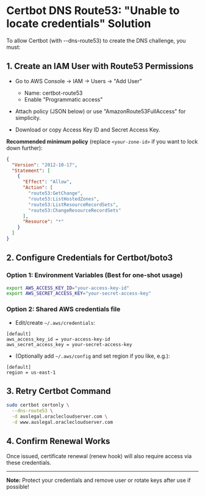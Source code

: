 # Certbot DNS Route53: "Unable to locate credentials" Solution

To allow Certbot (with --dns-route53) to create the DNS challenge, you must:

## 1. Create an IAM User with Route53 Permissions

- Go to AWS Console → IAM → Users → "Add User"
    - Name: certbot-route53
    - Enable "Programmatic access"

- Attach policy (JSON below) or use "AmazonRoute53FullAccess" for simplicity.
- Download or copy Access Key ID and Secret Access Key.

**Recommended minimum policy** (replace `<your-zone-id>` if you want to lock down further):

```json
{
  "Version": "2012-10-17",
  "Statement": [
    {
      "Effect": "Allow",
      "Action": [
        "route53:GetChange",
        "route53:ListHostedZones",
        "route53:ListResourceRecordSets",
        "route53:ChangeResourceRecordSets"
      ],
      "Resource": "*"
    }
  ]
}
```
## 2. Configure Credentials for Certbot/boto3

### Option 1: Environment Variables (Best for one-shot usage)

```sh
export AWS_ACCESS_KEY_ID="your-access-key-id"
export AWS_SECRET_ACCESS_KEY="your-secret-access-key"
```
### Option 2: Shared AWS credentials file

- Edit/create `~/.aws/credentials`:

```
[default]
aws_access_key_id = your-access-key-id
aws_secret_access_key = your-secret-access-key
```
- (Optionally add `~/.aws/config` and set region if you like, e.g.):
```
[default]
region = us-east-1
```
## 3. Retry Certbot Command

```sh
sudo certbot certonly \
  --dns-route53 \
  -d auslegal.oraclecloudserver.com \
  -d www.auslegal.oraclecloudserver.com
```
## 4. Confirm Renewal Works

Once issued, certificate renewal (renew hook) will also require access via these credentials.

---

**Note:** Protect your credentials and remove user or rotate keys after use if possible!
